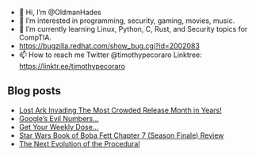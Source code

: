 - 👋 Hi, I’m @OldmanHades
- 👀 I’m interested in programming, security, gaming, movies, music.
- 🌱 I’m currently learning Linux, Python, C, Rust, and Security topics for CompTIA.
- https://bugzilla.redhat.com/show_bug.cgi?id=2002083
- 📫 How to reach me Twitter @timothypecoraro
Linktree: https://linktr.ee/timothypecoraro

## Blog posts
<!-- BLOG-POST-LIST:START -->
- [Lost Ark Invading The Most Crowded Release Month in Years!](https://medium.com/@timothypecoraro/lost-ark-invading-the-most-crowded-release-month-in-years-e5df0bbdc5df?source=rss-5097f5c9b801------2)
- [Google’s Evil Numbers…](https://medium.com/@timothypecoraro/googles-evil-numbers-57689c42e75?source=rss-5097f5c9b801------2)
- [Get Your Weekly Dose…](https://medium.com/@timothypecoraro/get-your-weekly-dose-a8e1c691a3?source=rss-5097f5c9b801------2)
- [Star Wars Book of Boba Fett Chapter 7 &lpar;Season Finale&rpar; Review](https://medium.com/@timothypecoraro/star-wars-book-of-boba-fett-chapter-7-season-finale-review-33787d2225e4?source=rss-5097f5c9b801------2)
- [The Next Evolution of the Procedural](https://medium.com/@timothypecoraro/the-next-evolution-of-the-procedural-20320231d43a?source=rss-5097f5c9b801------2)
<!-- BLOG-POST-LIST:END -->
